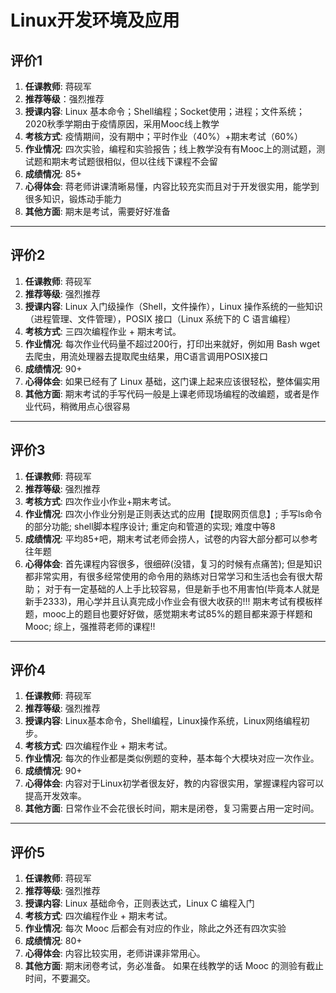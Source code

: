 # Linux开发环境及应用

## 评价1

1. **任课教师**: 蒋砚军
2. **推荐等级**：强烈推荐
3. **授课内容**: Linux 基本命令；Shell编程；Socket使用；进程；文件系统；2020秋季学期由于疫情原因，采用Mooc线上教学
4. **考核方式**: 疫情期间，没有期中；平时作业（40%）+期末考试（60%）
5. **作业情况**: 四次实验，编程和实验报告；线上教学没有有Mooc上的测试题，测试题和期末考试题很相似，但以往线下课程不会留
6. **成绩情况**: 85+
7. **心得体会**: 蒋老师讲课清晰易懂，内容比较充实而且对于开发很实用，能学到很多知识，锻炼动手能力
8. **其他方面**: 期末是考试，需要好好准备

----

## 评价2

1. **任课教师**: 蒋砚军
2. **推荐等级**: 强烈推荐
3. **授课内容**: Linux 入门级操作（Shell，文件操作），Linux 操作系统的一些知识（进程管理、文件管理），POSIX 接口（Linux 系统下的 C 语言编程）
4. **考核方式**: 三四次编程作业 + 期末考试。
5. **作业情况**: 每次作业代码量不超过200行，打印出来就好，例如用 Bash wget 去爬虫，用流处理器去提取爬虫结果，用C语言调用POSIX接口
6. **成绩情况**: 90+
7. **心得体会**: 如果已经有了 Linux 基础，这门课上起来应该很轻松，整体偏实用
8.  **其他方面**: 期末考试的手写代码一般是上课老师现场编程的改编题，或者是作业代码，稍微用点心很容易

---

## 评价3

1. **任课教师**: 蒋砚军
2. **推荐等级**: 强烈推荐
3. **考核方式**: 四次作业小作业+期末考试。
4. **作业情况**: 四次小作业分别是正则表达式的应用【提取网页信息】; 手写ls命令的部分功能; shell脚本程序设计; 重定向和管道的实现; 难度中等8
5. **成绩情况**: 平均85+吧，期末考试老师会捞人，试卷的内容大部分都可以参考往年题
6. **心得体会**: 首先课程内容很多，很细碎(没错，复习的时候有点痛苦); 但是知识都非常实用，有很多经常使用的命令用的熟练对日常学习和生活也会有很大帮助； 对于有一定基础的人上手比较容易，但是新手也不用害怕(毕竟本人就是新手2333)，用心学并且认真完成小作业会有很大收获的!!! 期末考试有模板样题，mooc上的题目也要好好做，感觉期末考试85%的题目都来源于样题和Mooc; 综上，强推蒋老师的课程!!

---

## 评价4

1. **任课教师**: 蒋砚军
2. **推荐等级**: 强烈推荐
3. **授课内容**: Linux基本命令，Shell编程，Linux操作系统，Linux网络编程初步。
4. **考核方式**: 四次编程作业 + 期末考试。
5. **作业情况**: 每次的作业都是类似例题的变种，基本每个大模块对应一次作业。
6. **成绩情况**: 90+
7. **心得体会**: 内容对于Linux初学者很友好，教的内容很实用，掌握课程内容可以提高开发效率。
8.  **其他方面**: 日常作业不会花很长时间，期末是闭卷，复习需要占用一定时间。

---

## 评价5

1. **任课教师**: 蒋砚军
2. **推荐等级**: 强烈推荐
3. **授课内容**: Linux 基础命令，正则表达式，Linux C 编程入门
4. **考核方式**: 四次编程作业 + 期末考试。
5. **作业情况**: 每次 Mooc 后都会有对应的作业，除此之外还有四次实验
6. **成绩情况**: 80+
7. **心得体会**: 内容比较实用，老师讲课非常用心。
8. **其他方面**: 期末闭卷考试，务必准备。 如果在线教学的话 Mooc 的测验有截止时间，不要漏交。
